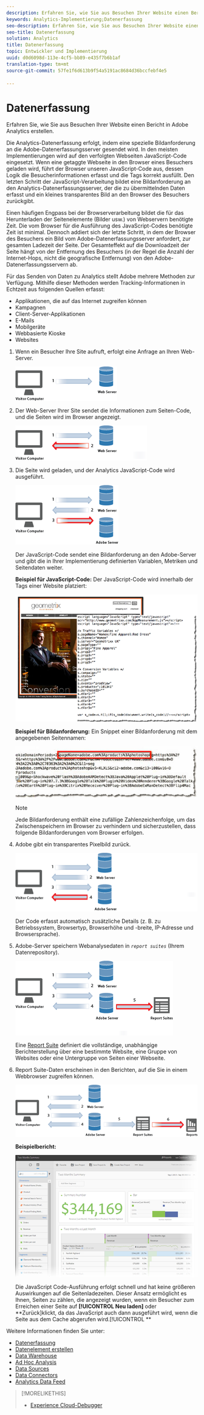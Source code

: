 ```yaml
---
description: Erfahren Sie, wie Sie aus Besuchen Ihrer Website einen Bericht in Adobe Analytics erstellen.
keywords: Analytics-Implementierung;Datenerfassung
seo-description: Erfahren Sie, wie Sie aus Besuchen Ihrer Website einen Bericht in Adobe Analytics erstellen.
seo-title: Datenerfassung
solution: Analytics
title: Datenerfassung
topic: Entwickler und Implementierung
uuid: d0d6098d-113e-4cf5-bb89-e435f7b6b1af
translation-type: tm+mt
source-git-commit: 57fe1f6d613b9f54a5191ac8684d36bccfebf4e5

---
```



# Datenerfassung

Erfahren Sie, wie Sie aus Besuchen Ihrer Website einen Bericht in Adobe Analytics erstellen.

Die Analytics-Datenerfassung erfolgt, indem eine spezielle Bildanforderung an die Adobe-Datenerfassungsserver gesendet wird. In den meisten Implementierungen wird auf den verfolgten Webseiten JavaScript-Code eingesetzt. Wenn eine getaggte Webseite in den Browser eines Besuchers geladen wird, führt der Browser unseren JavaScript-Code aus, dessen Logik die Besucherinformationen erfasst und die Tags korrekt ausfüllt. Den letzten Schritt der JavaScript-Verarbeitung bildet eine Bildanforderung an den Analytics-Datenerfassungsserver, der die zu übermittelnden Daten erfasst und ein kleines transparentes Bild an den Browser des Besuchers zurückgibt.

Einen häufigen Engpass bei der Browserverarbeitung bildet die für das Herunterladen der Seitenelemente (Bilder usw.) von Webservern benötigte Zeit. Die vom Browser für die Ausführung des JavaScript-Codes benötigte Zeit ist minimal. Dennoch addiert sich der letzte Schritt, in dem der Browser des Besuchers ein Bild vom Adobe-Datenerfassungsserver anfordert, zur gesamten Ladezeit der Seite. Der Gesamteffekt auf die Downloadzeit der Seite hängt von der Entfernung des Besuchers (in der Regel die Anzahl der Internet-Hops, nicht die geografische Entfernung) von den Adobe-Datenerfassungsservern ab.

Für das Senden von Daten zu Analytics stellt Adobe mehrere Methoden zur Verfügung. Mithilfe dieser Methoden werden Tracking-Informationen in Echtzeit aus folgenden Quellen erfasst:

* Applikationen, die auf das Internet zugreifen können
* Kampagnen
* Client-Server-Applikationen
* E-Mails
* Mobilgeräte
* Webbasierte Kioske
* Websites

<!-- 

<p>Need to reconcile with Data Collection topics in the user guide, in this guide, and in reference. </p>

 -->

1. Wenn ein Besucher Ihre Site aufruft, erfolgt eine Anfrage an Ihren Web-Server.

   ![](assets/how-data-is-collected-1.png)

1. Der Web-Server Ihrer Site sendet die Informationen zum Seiten-Code, und die Seiten wird im Browser angezeigt.

   ![](assets/how-data-is-collected-2.png)

1. Die Seite wird geladen, und der Analytics JavaScript-Code wird ausgeführt.

   ![](assets/how-data-is-collected-3.png)

   Der JavaScript-Code sendet eine Bildanforderung an den Adobe-Server und gibt die in Ihrer Implementierung definierten Variablen, Metriken und Seitendaten weiter.

   **Beispiel für JavaScript-Code:** Der JavaScript-Code wird innerhalb der Tags einer Website platziert:

   ![](assets/code-example-geometrixx.png)

   **Beispiel für Bildanforderung:** Ein Snippet einer Bildanforderung mit dem angegebenen Seitennamen:

   ![](assets/image-request-snippet.png)

   >[!NOTE]
   >
   >Jede Bildanforderung enthält eine zufällige Zahlenzeichenfolge, um das Zwischenspeichern im Browser zu verhindern und sicherzustellen, dass folgende Bildanforderungen vom Browser erfolgen.

1. Adobe gibt ein transparentes Pixelbild zurück.

   ![](assets/how-data-is-collected-4.png)

   Der Code erfasst automatisch zusätzliche Details (z. B. zu Betriebssystem, Browsertyp, Browserhöhe und -breite, IP-Adresse und Browsersprache).

1. Adobe-Server speichern Webanalysedaten in *`report suites`* (Ihrem Datenrepository).

   ![](assets/how-data-is-collected-5.png)

   Eine [Report Suite](https://marketing.adobe.com/resources/help/en_US/reference/report_suites_admin.html) definiert die vollständige, unabhängige Berichterstellung über eine bestimmte Website, eine Gruppe von Websites oder eine Untergruppe von Seiten einer Webseite.

1. Report Suite-Daten erscheinen in den Berichten, auf die Sie in einem Webbrowser zugreifen können.

   ![](assets/how-data-is-collected-6.png)

   **Beispielbericht:**

   ![](assets/two-months-summary-project.png)

   Die JavaScript Code-Ausführung erfolgt schnell und hat keine größeren Auswirkungen auf die Seitenladezeiten. Dieser Ansatz ermöglicht es Ihnen, Seiten zu zählen, die angezeigt wurden, wenn ein Besucher zum Erreichen einer Seite auf **[!UICONTROL Neu laden]** oder **Zurück]klickt, da das JavaScript auch dann ausgeführt wird, wenn die Seite aus dem Cache abgerufen wird.[!UICONTROL **

Weitere Informationen finden Sie unter:

* [Datenerfassung](/help/implement/js-implementation/data-collection/query-parameters.md)
* [Datenelement erstellen](/help/implement/c-implement-with-dtm/t-data-element.md)
* [Data Warehouse](https://marketing.adobe.com/resources/help/en_US/reference/data_warehouse.html)
* [Ad Hoc Analysis ](https://marketing.adobe.com/resources/help/en_US/dsc/c_getting_started.html)
* [Data Sources](https://marketing.adobe.com/resources/help/en_US/whitepapers/ftp/ftp_datasources.html)
* [Data Connectors](https://marketing.adobe.com/resources/help/en_US/whitepapers/ftp/ftp_genesis.html)
* [Analytics Data Feed](/help/export/analytics-data-feed/c-getstarted/data-feed-overview.md)

>[!MORELIKETHIS]
>       
>* [Experience Cloud-Debugger](/help/implement/impl-testing/debugger.md)

